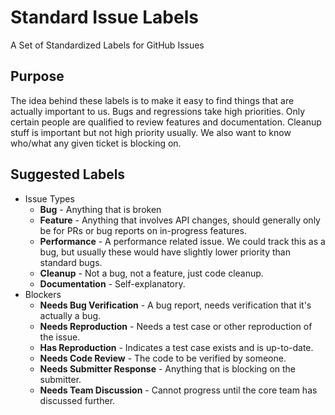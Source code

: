 # Standard Issue Labels

A Set of Standardized Labels for GitHub Issues

## Purpose

The idea behind these labels is to make it easy to find things that are actually important to us. Bugs and regressions take high priorities. Only certain people are qualified to review features and documentation. Cleanup stuff is important but not high priority usually. We also want to know who/what any given ticket is blocking on.

## Suggested Labels

- Issue Types
  - **Bug** - Anything that is broken
  - **Feature** - Anything that involves API changes, should generally only be for PRs or bug reports on in-progress features.
  - **Performance** - A performance related issue. We could track this as a bug, but usually these would have slightly lower priority than standard bugs.
  - **Cleanup** - Not a bug, not a feature, just code cleanup.
  - **Documentation** - Self-explanatory.
- Blockers
  - **Needs Bug Verification** - A bug report, needs verification that it's actually a bug.
  - **Needs Reproduction** - Needs a test case or other reproduction of the issue.
  - **Has Reproduction** - Indicates a test case exists and is up-to-date.
  - **Needs Code Review** -  The code to be verified by someone.
  - **Needs Submitter Response** - Anything that is blocking on the submitter.
  - **Needs Team Discussion** - Cannot progress until the core team has discussed further.